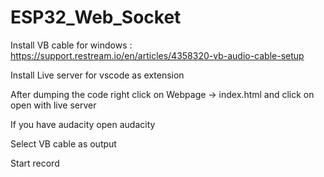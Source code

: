 # ESP32_Web_Socket

Install VB cable for windows  :  https://support.restream.io/en/articles/4358320-vb-audio-cable-setup

Install Live server for vscode as extension

After dumping the code right click on Webpage -> index.html and click on open with live server

If you have audacity open audacity

Select VB cable as output

Start record
